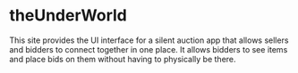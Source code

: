 
theUnderWorld
=============

This site provides the UI interface for a silent auction app that allows sellers
and bidders to connect together in one place. It allows bidders to see items and
place bids on them without having to physically be there.
